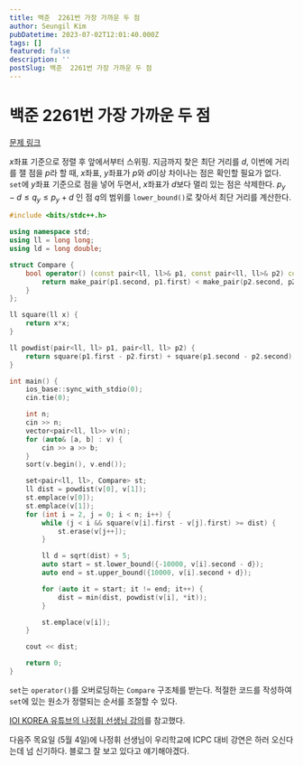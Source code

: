 ```yaml
---
title: 백준  2261번 가장 가까운 두 점
author: Seungil Kim
pubDatetime: 2023-07-02T12:01:40.000Z
tags: []
featured: false
description: ''
postSlug: 백준  2261번 가장 가까운 두 점
---
```

# 백준  2261번 가장 가까운 두 점

[문제 링크](https://www.acmicpc.net/problem/2261)

$x$좌표 기준으로 정렬 후 앞에서부터 스위핑.
지금까지 찾은 최단 거리를 $d$, 이번에 거리를 잴 점을 $p$라 할 때, $x$좌표, $y$좌표가 $p$와 $d$이상 차이나는 점은 확인할 필요가 없다.
`set`에 $y$좌표 기준으로 점을 넣어 두면서, $x$좌표가 $d$보다 멀리 있는 점은 삭제한다. $p_y - d \le q_y \le p_y + d$ 인 점 $q$의 범위를 `lower_bound()`로 찾아서 최단 거리를 계산한다.

```cpp
#include <bits/stdc++.h>

using namespace std;
using ll = long long;
using ld = long double;

struct Compare {
    bool operator() (const pair<ll, ll>& p1, const pair<ll, ll>& p2) const {
        return make_pair(p1.second, p1.first) < make_pair(p2.second, p2.first);
    }
};

ll square(ll x) {
    return x*x;
}

ll powdist(pair<ll, ll> p1, pair<ll, ll> p2) {
    return square(p1.first - p2.first) + square(p1.second - p2.second);
} 

int main() {
    ios_base::sync_with_stdio(0);
    cin.tie(0);

    int n;
    cin >> n;
    vector<pair<ll, ll>> v(n);
    for (auto& [a, b] : v) {
        cin >> a >> b;    
    }
    sort(v.begin(), v.end());

    set<pair<ll, ll>, Compare> st;
    ll dist = powdist(v[0], v[1]);
    st.emplace(v[0]);
    st.emplace(v[1]);
    for (int i = 2, j = 0; i < n; i++) {
        while (j < i && square(v[i].first - v[j].first) >= dist) {
            st.erase(v[j++]);
        }

        ll d = sqrt(dist) + 5;
        auto start = st.lower_bound({-10000, v[i].second - d});
        auto end = st.upper_bound({10000, v[i].second + d});

        for (auto it = start; it != end; it++) {
            dist = min(dist, powdist(v[i], *it));
        }

        st.emplace(v[i]);
    }

    cout << dist;

    return 0;
}
```

`set`는 `operator()`를 오버로딩하는 `Compare` 구조체를 받는다. 적절한 코드를 작성하여 `set`에 있는 원소가 정렬되는 순서를 조절할 수 있다.

[IOI KOREA 유튜브의 나정휘 선생님 강의](https://youtu.be/Iv-KOgzQ-G8)를 참고했다.

다음주 목요일 (5월 4일)에 나정휘 선생님이 우리학교에 ICPC 대비 강연은 하러 오신다는데 넘 신기하다. 블로그 잘 보고 있다고 얘기해야겠다.
